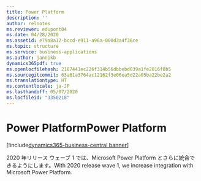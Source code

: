 ```yaml
---
title: Power Platform
description: ''
author: relnotes
ms.reviewer: edupont04
ms.date: 04/28/2020
ms.assetid: e79a8a12-bccd-e911-a96a-000d3a4f36ce
ms.topic: structure
ms.service: business-applications
ms.author: jannikb
dynamics365pdf: true
ms.openlocfilehash: 2187441ec226f314b56dbbebd039a1fe2816f8b5
ms.sourcegitcommit: 63a61a3764ac12162f3e06ea5d22a05ba22be2a2
ms.translationtype: HT
ms.contentlocale: ja-JP
ms.lasthandoff: 05/07/2020
ms.locfileid: "3350218"
---
```

# <a name="power-platform"></a><span data-ttu-id="19b47-102">Power Platform</span><span class="sxs-lookup"><span data-stu-id="19b47-102">Power Platform</span></span>

[!include[dynamics365-business-central banner](../includes/dynamics365-business-central.md)]

<!--structure start-->
<span data-ttu-id="19b47-103">2020 年リリース ウェーブ 1 では、Microsoft Power Platform とさらに統合できるようにします。</span><span class="sxs-lookup"><span data-stu-id="19b47-103">With 2020 release wave 1, we increase integration with Microsoft Power Platform.</span></span>
<!--structure end-->



